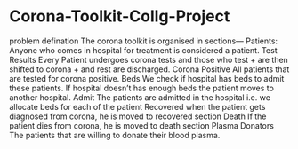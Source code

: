 # Corona-Toolkit-Collg-Project
problem defination 
The corona toolkit is organised in sections—
Patients:
Anyone who comes in hospital for treatment is considered a patient.
Test Results
Every Patient undergoes corona tests and those who test + are then shifted to
corona + and rest are discharged.
Corona Positive
All patients that are tested for corona positive.
Beds
We check if hospital has beds to admit these patients. If hospital doesn’t has
enough beds the patient moves to another hospital.
Admit
The patients are admitted in the hospital i.e. we allocate beds for each of the
patient
Recovered
when the patient gets diagnosed from corona, he is moved to recovered
section
Death
If the patient dies from corona, he is moved to death section
Plasma Donators
The patients that are willing to donate their blood plasma.
